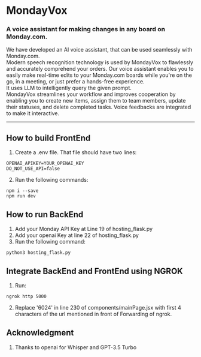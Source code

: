 # MondayVox

### A voice assistant for making changes in any board on Monday.com.

We have developed an AI voice assistant, that can be used seamlessly with Monday.com. \
Modern speech recognition technology is used by MondayVox to flawlessly and accurately comprehend your orders. Our voice assistant enables you to easily make real-time edits to your Monday.com boards while you're on the go, in a meeting, or just prefer a hands-free experience.\
It uses LLM to intelligently query the given prompt.\
MondayVox streamlines your workflow and improves cooperation by enabling you to create new items, assign them to team members, update their statuses, and delete completed tasks. Voice feedbacks are integrated to make it interactive.

------------------------------------------------

## How to build FrontEnd

1. Create a .env file. That file should have two lines:
  ```
  OPENAI_APIKEY=YOUR_OPENAI_KEY
  DO_NOT_USE_API=false
  ```
2. Run the following commands:
  ```
  npm i --save
  npm run dev
  ```

## How to run BackEnd
1. Add your Monday API Key at Line 19 of hosting_flask.py
2. Add your openai Key at line 22 of hosting_flask.py
3. Run the following command: 
  ```
  python3 hosting_flask.py
  ```

## Integrate BackEnd and FrontEnd using NGROK
1. Run:
  ```
  ngrok http 5000
  ```
2. Replace '6024' in line 230 of components/mainPage.jsx with first 4 characters of the url mentioned in front of Forwarding of ngrok.


## Acknowledgment
1. Thanks to openai for Whisper and GPT-3.5 Turbo
